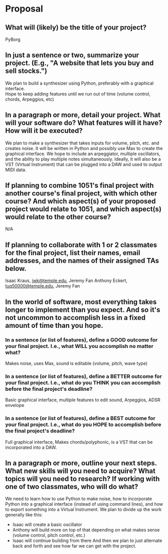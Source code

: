 # Proposal

## What will (likely) be the title of your project?

PyBorg

## In just a sentence or two, summarize your project. (E.g., "A website that lets you buy and sell stocks.")

We plan to build a synthesizer using Python, preferably with a graphical interface.  
Hope to keep adding features until we run out of time (volume control, chords, Arpeggios, etc)

## In a paragraph or more, detail your project. What will your software do? What features will it have? How will it be executed?

We plan to make a synthesizer that takes inputs for volume, pitch, etc. and creates noise.
It will be written in Python and possibly use Max to create the graphical interface. 
We hope to include an arpeggiator, multiple oscillators, and the ability to play multiple notes simultaneously. 
Ideally, it will also be a VST (Virtual Instrument) that can be plugged into a DAW and used to output MIDI data. 

## If planning to combine 1051's final project with another course's final project, with which other course? And which aspect(s) of your proposed project would relate to 1051, and which aspect(s) would relate to the other course?

N/A

## If planning to collaborate with 1 or 2 classmates for the final project, list their names, email addresses, and the names of their assigned TAs below.

Isaac Kraus, iwk@temple.edu, Jeremy Fan
Anthony Eckert, tuq50000@temple.edu, Jeremy Fan

## In the world of software, most everything takes longer to implement than you expect. And so it's not uncommon to accomplish less in a fixed amount of time than you hope.

### In a sentence (or list of features), define a GOOD outcome for your final project. I.e., what WILL you accomplish no matter what?

Makes noise, uses Max, sound is editable (volume, pitch, wave type)

### In a sentence (or list of features), define a BETTER outcome for your final project. I.e., what do you THINK you can accomplish before the final project's deadline?

Basic graphical interface, multiple features to edit sound, Arpeggios, ADSR envelope

### In a sentence (or list of features), define a BEST outcome for your final project. I.e., what do you HOPE to accomplish before the final project's deadline?

Full graphical interface, Makes chords/polyphonic, is a VST that can be incorporated into a DAW. 

## In a paragraph or more, outline your next steps. What new skills will you need to acquire? What topics will you need to research? If working with one of two classmates, who will do what?

We need to learn how to use Python to make noise, how to incorporate Python into a graphical interface (instead of using command lines), and how to export something into a Virtual Instrument. 
We plan to divide up the work generally like this:
- Isaac will create a basic oscillator
- Anthony will build more on top of that depending on what makes sense (volume control, pitch control, etc.)
- Isaac will continue building from there
And then we plan to just alternate back and forth and see how far we can get with the project.
